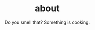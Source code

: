 ---
layout: about
title: about
permalink: /
subtitle: Do you smell that? Something is cooking.

profile:
  align: center
  image: preview.jpg
  image_circular: false # crops the image to make it circular
  more_info: >

news: false  # includes a list of news items
latest_posts: false  # includes a list of the newest posts
selected_papers: true # includes a list of papers marked as "selected={true}"
social: true  # includes social icons at the bottom of the page
---